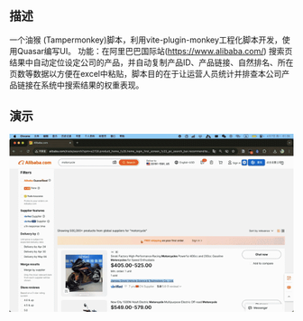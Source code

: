 ## 描述

一个油猴 (Tampermonkey)脚本，利用vite-plugin-monkey工程化脚本开发，使用Quasar编写UI。
功能：在阿里巴巴国际站(https://www.alibaba.com/) 搜索页结果中自动定位设定公司的产品，并自动复制产品ID、产品链接、自然排名、所在页数等数据以方便在excel中粘贴，脚本目的在于让运营人员统计并排查本公司产品链接在系统中搜索结果的权重表现。

## 演示

![demonstration](demonstration.gif)